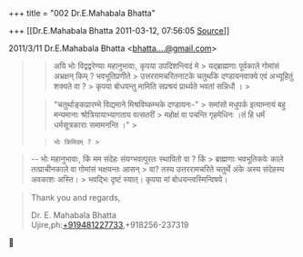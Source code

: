 +++
title = "002 Dr.E.Mahabala Bhatta"

+++
[[Dr.E.Mahabala Bhatta	2011-03-12, 07:56:05 [Source](https://groups.google.com/g/bvparishat/c/PHckxYoCAvA)]]



  
  

2011/3/11 Dr.E.Mahabala Bhatta \<[bhatta....@gmail.com]()\>  

> 
> > अयि भोः विद्वद्वरेण्याः महानुभावाः, कृपया उपदिशन्त्विदं मे > यद्ब्राह्मणाः पूर्वकाले गोमांसं अभ्रक्षन् किम् ? भवभूतिप्रणीते > उत्तररामचरितनाटके चतुर्थांके दण्डायनवाक्ये एवं अभ्यूहितुं शक्यते वा ? > कृपया बोधयन्तु मामिति सप्रश्रयं प्रार्थ्यते भवतां सन्निधौ । >
> 
> > 
> >    "चतुर्थाङ्कप्रारम्भे विद्यमाने मिश्रविष्कम्भके दण्डायनः-" > समांसो मधुपर्क इत्याम्नायं बहु मन्यमानाः श्रोत्रियायाभ्यागताय वत्सतरीं > महोक्षं वा पचन्ति गृहमेधिनः ।तं हि धर्मं धर्मसूत्रकाराः समामनन्ति ।" >
> 
> > 
> >   
> > 
> > 
> >     भोः किमिदम् ? >
> 
> >   

> -- भोः महानुभावाः, किं मम संदेहः संयग्भवत्पुरतः स्थापितो वा ? किं > ब्राह्मणाः भवभूतिकवेः काले तत्प्राचीनकाले वा गोमांसं भक्षयन्तः आसन् > वा? तस्य उत्तररामचरिते चतुर्थे अंके अस्य संदेहस्य अवकाशः अस्ति। > भवद्भिः दृष्टं स्यात्। कृपया मां बोधयन्त्वस्मिन्विषये।

>   
>   
> Thank you and regards,  
>   
> Dr. E. Mahabala Bhatta  
> Ujire,ph:[+919481227733](tel:+91%2094812%2027733),+918256-237319  
>   
>   



